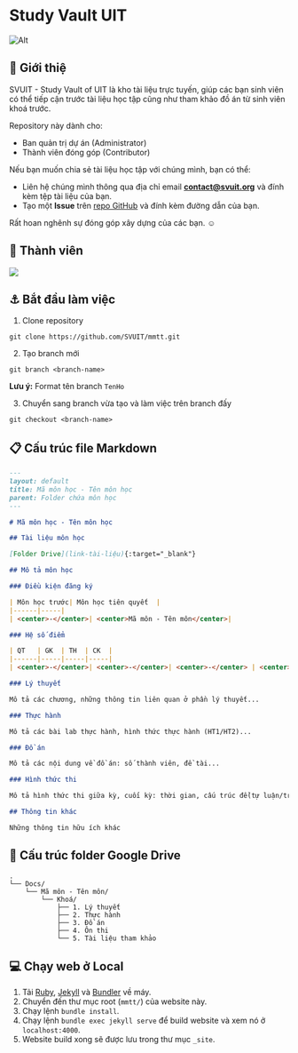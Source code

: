 # Study Vault UIT

![Alt](https://repobeats.axiom.co/api/embed/e73603f1010868482e65699b60fc62c7b99d2109.svg "Repobeats analytics image")

## :memo: Giới thiệ
SVUIT - Study Vault of UIT là kho tài liệu trực tuyến, giúp các bạn sinh viên có thể tiếp cận trước tài liệu học tập cũng như tham khảo đồ án từ sinh viên khoá trước.

Repository này dành cho:

- Ban quản trị dự án (Administrator)
- Thành viên đóng góp (Contributor)

Nếu bạn muốn chia sẻ tài liệu học tập với chúng mình, bạn có thể:

- Liên hệ chúng mình thông qua địa chỉ email **contact@svuit.org** và đính kèm tệp tài liệu của bạn.
- Tạo một **Issue** trên [repo GitHub](https://github.com/SVUIT/mmtt) và đính kèm đường dẫn của bạn.

Rất hoan nghênh sự đóng góp xây dựng của các bạn. :relaxed:

## :clap: Thành viên

<a href="https://github.com/SVUIT/mmtt/graphs/contributors">
  <img src="https://contrib.rocks/image?repo=SVUIT/mmtt" />
</a>

## :anchor: Bắt đầu làm việc

1. Clone repository

```console
git clone https://github.com/SVUIT/mmtt.git
```

2. Tạo branch mới

```console
git branch <branch-name>
```
**Lưu ý:** Format tên branch `TenHo`

3. Chuyển sang branch vừa tạo và làm việc trên branch đấy

```console
git checkout <branch-name>
```

## :clipboard: Cấu trúc file Markdown

```markdown
---
layout: default
title: Mã môn học - Tên môn học
parent: Folder chứa môn học
---

# Mã môn học - Tên môn học

## Tài liệu môn học

[Folder Drive](link-tài-liệu){:target="_blank"}

## Mô tả môn học

### Điều kiện đăng ký

| Môn học trước| Môn học tiên quyết  |
|------|-----|
| <center>-</center>| <center>Mã môn - Tên môn</center>|

### Hệ số điểm

| QT   | GK  | TH  | CK  |
|------|-----|-----|-----|
| <center>-</center>| <center>-</center>| <center>-</center> | <center>-</center> |

### Lý thuyết

Mô tả các chương, những thông tin liên quan ở phần lý thuyết...

### Thực hành

Mô tả các bài lab thực hành, hình thức thực hành (HT1/HT2)...

### Đồ án

Mô tả các nội dung về đồ án: số thành viên, đề tài...

### Hình thức thi

Mô tả hình thức thi giữa kỳ, cuối kỳ: thời gian, cấu trúc đề(tự luận/trắc nghiệm...), hình thức thi(tập trung/tại lớp...)

## Thông tin khác

Những thông tin hữu ích khác
```

## :floppy_disk: Cấu trúc folder Google Drive

```
.
└── Docs/
    └── Mã môn - Tên môn/
        └── Khoá/
            ├── 1. Lý thuyết
            ├── 2. Thực hành
            ├── 3. Đồ án
            ├── 4. Ôn thi
            └── 5. Tài liệu tham khảo
```

## :computer: Chạy web ở Local

1. Tải [Ruby](https://www.ruby-lang.org/en/downloads/), [Jekyll](https://jekyllrb.com/) và [Bundler](https://bundler.io/) về máy.
2. Chuyển đến thư mục root (`mmtt/`) của website này.
3. Chạy lệnh `bundle install`.
4. Chạy lệnh `bundle exec jekyll serve` để build website và xem nó ở `localhost:4000`.
5. Website build xong sẽ được lưu trong thư mục `_site`.
